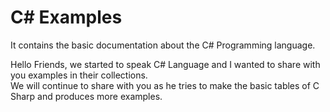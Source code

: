 # C# Examples

It contains the basic documentation about the C# Programming language.

Hello Friends, we started to speak C# Language and I wanted to share with you examples in their collections.<br/>
We will continue to share with you as he tries to make the basic tables of C Sharp and produces more examples.
